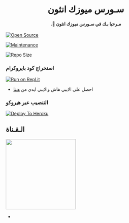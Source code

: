 <h1 align="center"><b> سـورس ميوزك انثون  </b></h1>

<h4 align="center"> .🤍 مـرحبا بـك في سـورس ميوزك انثون</h4>



[![Open Source](https://badges.frapsoft.com/os/v2/open-source.png?v=103)](https://github.com/ellerbrock/open-source-badges/)

[![Maintenance](https://img.shields.io/badge/Maintained%3F-yes-green?&style=flat-square)](https://GitHub.com/JMTHON-AR/JM-THON/graphs/commit-activity) 

![Repo Size](https://img.shields.io/github/repo-size/JMTHON-AR/JM-THON?&style=flat-square&logo=github)

### استخراج كود بايروكرام  ##

[![Run on Repl.it](https://repl.it/badge/github/STARKGANG/friday)](https://replit.com/@xrzo/Pyrogram#main.py)

- احصل على الايبي هاش والايبي ايدي من  [هـنا](https://my.telegram.org/)    

### التنصيب عبر هيروكو ##

[![Deploy To Heroku](https://www.herokucdn.com/deploy/button.svg)](https://heroku.com/deploy?template=https://github.com/byffyyffu/Music)

## الـقـناة ##

   <a href="https://t.me/EITHOUSIC"><img src="https://img.shields.io/badge/Source%20Dev%3F-here-inactive?&style=plastic?&logo=telegram" width=220px></a></p>

 - 
